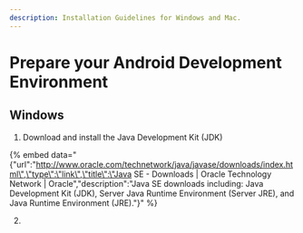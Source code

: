 ```yaml
---
description: Installation Guidelines for Windows and Mac.
---
```


# Prepare your Android Development Environment

## Windows

1. Download and install the Java Development Kit \(JDK\)

{% embed data="{\"url\":\"http://www.oracle.com/technetwork/java/javase/downloads/index.html\",\"type\":\"link\",\"title\":\"Java SE - Downloads \| Oracle Technology Network \| Oracle\",\"description\":\"Java SE downloads including: Java Development Kit \(JDK\), Server Java Runtime Environment \(Server JRE\), and Java Runtime Environment \(JRE\).\"}" %}

2. 

